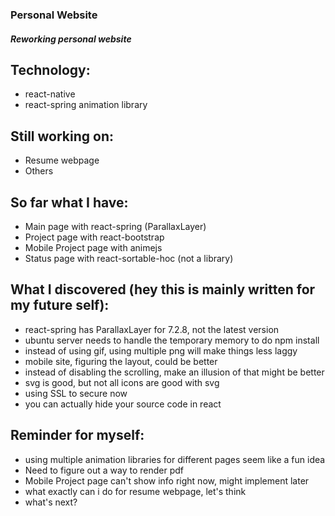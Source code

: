 ### Personal Website
##### Reworking personal website

## Technology:
- react-native
- react-spring animation library

## Still working on:
- Resume webpage
- Others

## So far what I have:
- Main page with react-spring (ParallaxLayer)
- Project page with react-bootstrap
- Mobile Project page with animejs
- Status page with react-sortable-hoc (not a library)

## What I discovered (hey this is mainly written for my future self):
- react-spring has ParallaxLayer for 7.2.8, not the latest version
- ubuntu server needs to handle the temporary memory to do npm install
- instead of using gif, using multiple png will make things less laggy
- mobile site, figuring the layout, could be better
- instead of disabling the scrolling, make an illusion of that might be better
- svg is good, but not all icons are good with svg
- using SSL to secure now
- you can actually hide your source code in react

## Reminder for myself:
- using multiple animation libraries for different pages seem like a fun idea
- Need to figure out a way to render pdf
- Mobile Project page can't show info right now, might implement later
- what exactly can i do for resume webpage, let's think
- what's next?